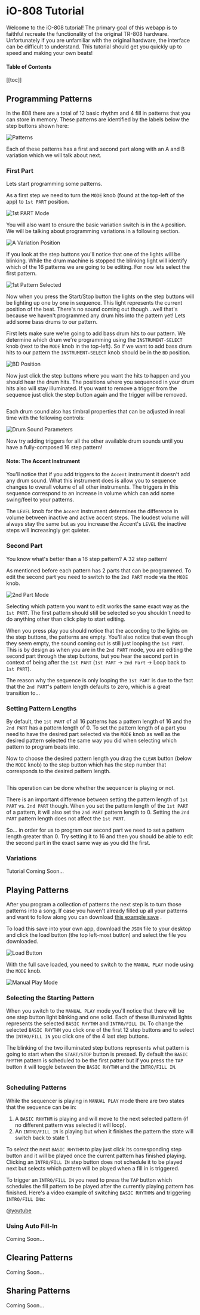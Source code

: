 # iO-808 Tutorial

Welcome to the iO-808 tutorial! The primary goal of this webapp is to faithful recreate the functionality of the original TR-808 hardware. Unfortunately if you are unfamiliar with the original hardware, the interface can be difficult to understand. This tutorial should get you quickly up to speed and making your own beats!

#### Table of Contents

[[toc]]

## Programming Patterns

In the 808 there are a total of 12 basic rhythm and 4 fill in patterns that you can store in memory. These patterns are identified by the labels below the step buttons shown here:

![Patterns](images/pattern-labels.png)

Each of these patterns has a first and second part along with an A and B variation which we will talk about next.

### First Part

Lets start programming some patterns.

As a first step we need to turn the `MODE` knob (found at the top-left of the app) to `1st PART` position.

![1st PART Mode](images/1st-part-mode.png)

You will also want to ensure the basic variation switch is in the `A` position. We will be talking about programming variations in a following section.

![A Variation Position](images/a-variation-position.png)

If you look at the step buttons you'll notice that one of the lights will be blinking. While the drum machine is stopped the blinking light will identify which of the 16 patterns we are going to be editing. For now lets select the first pattern.
 
![1st Pattern Selected](images/first-pattern-selected.png)

Now when you press the Start/Stop button the lights on the step buttons will be lighting up one by one in sequence. This light represents the current position of the beat. There's no sound coming out though...well that's because we haven't programmed any drum hits into the pattern yet! Lets add some bass drums to our pattern.

First lets make sure we're going to add bass drum hits to our pattern. We determine which drum we're programming using the `INSTRUMENT-SELECT` knob (next to the `MODE` knob in the top-left). So if we want to add bass drum hits to our pattern the `INSTRUMENT-SELECT` knob should be in the `BD` position.

![BD Position](images/instrument-select-bd.png)

Now just click the step buttons where you want the hits to happen and you should hear the drum hits. The positions where you sequenced in your drum hits also will stay illuminated. If you want to remove a trigger from the sequence just click the step button again and the trigger will be removed.

<img class='gfyitem' data-id='FearfulTenderCapybara' data-autoplay='false'>

Each drum sound also has timbral properties that can be adjusted in real time with the following controls:

![Drum Sound Parameters](images/drum-sound-parameters.png)

Now try adding triggers for all the other available drum sounds until you have a fully-composed 16 step pattern!

#### Note: The Accent Instrument

You'll notice that if you add triggers to the `Accent` instrument it doesn't add any drum sound. What this instrument does is allow you to sequence changes to overall volume of all other instruments. The triggers in this sequence correspond to an increase in volume which can add some swing/feel to your patterns. 

The `LEVEL` knob for the `Accent` instrument determines the difference in volume between inactive and active accent steps. The loudest volume will always stay the same but as you increase the Accent's `LEVEL` the inactive steps will increasingly get quieter.

### Second Part

You know what's better than a 16 step pattern? A 32 step pattern!

As mentioned before each pattern has 2 parts that can be programmed. To edit the second part you need to switch to the `2nd PART` mode via the `MODE` knob.

![2nd Part Mode](images/2nd-part-mode.png)

Selecting which pattern you want to edit works the same exact way as the `1st PART`. The first pattern should still be selected so you shouldn't need to do anything other than click play to start editing.
 
When you press play you should notice that the according to the lights on the step buttons, the patterns are empty. You'll also notice that even though they seem empty, the sound coming out is still just looping the `1st PART`. This is by design as when you are in the `2nd PART` mode, you are editing the second part through the step buttons, but you hear the second part in context of being after the `1st PART` (`1st PART` -> `2nd Part` -> Loop back to `1st PART`).

The reason why the sequence is only looping the `1st PART` is due to the fact that the `2nd PART`'s pattern length defaults to zero, which is a great transition to...
 
### Setting Pattern Lengths

By default, the `1st PART` of all 16 patterns has a pattern length of 16 and the `2nd PART` has a pattern length of 0. To set the pattern length of a part you need to have the desired part selected via the `MODE` knob as well as the desired pattern selected the same way you did when selecting which pattern to program beats into.
 
Now to choose the desired pattern length you drag the `CLEAR` button (below the `MODE` knob) to the step button which has the step number that corresponds to the desired pattern length.

<img class='gfyitem' data-id='ExaltedSlipperyEidolonhelvum' data-autoplay='false'>

This operation can be done whether the sequencer is playing or not.

There is an important difference between setting the pattern length of `1st PART` vs. `2nd PART` though. When you set the pattern length of the `1st PART` of a pattern, it will also set the `2nd PART` pattern length to 0. Setting the `2nd PART` pattern length does not affect the `1st PART`.

So... in order for us to program our second part we need to set a pattern length greater than 0. Try setting it to 16 and then you should be able to edit the second part in the exact same way as you did the first.

### Variations

Tutorial Coming Soon...

## Playing Patterns

After you program a collection of patterns the next step is to turn those patterns into a song. If case you haven't already filled up all your patterns and want to follow along you can download [this example save](io808-full-example.json) <!--{target="_blank" download="io808-example.json"}-->.

To load this save into your own app, download the `JSON` file to your desktop and click the load button (the top left-most button) and select the file you downloaded.

![Load Button](images/load-button.png)

With the full save loaded, you need to switch to the `MANUAL PLAY` mode using the `MODE` knob.

![Manual Play Mode](images/manual-play-mode.png)

### Selecting the Starting Pattern

When you switch to the `MANUAL PLAY` mode you'll notice that there will be one step button light blinking and one solid. Each of these illuminated lights represents the selected `BASIC RHYTHM` and `INTRO/FILL IN`. To change the selected `BASIC RHYTHM` you click one of the first 12 step buttons and to select the `INTRO/FILL IN` you click one of the 4 last step buttons.

The blinking of the two illuminated step buttons represents what pattern is going to start when the `START/STOP` button is pressed. By default the `BASIC RHYTHM` pattern is scheduled to be the first patter but if you press the `TAP` button it will toggle between the `BASIC RHYTHM` and the `INTRO/FILL IN`.

<img class='gfyitem' data-id='LameSpryBellfrog' data-autoplay='false'>

### Scheduling Patterns

While the sequencer is playing in `MANUAL PLAY` mode there are two states that the sequence can be in:

1. A `BASIC RHYTHM` is playing and will move to the next selected pattern (if no different pattern was selected it will loop).
2. An `INTRO/FILL IN` is playing but when it finishes the pattern the state will switch back to state 1.

To select the next `BASIC RHYTHM` to play just click its corresponding step button and it will be played once the current pattern has finished playing. Clicking an `INTRO/FILL IN` step button does not schedule it to be played next but selects which pattern will be played when a fill in is triggered.

To trigger an `INTRO/FILL IN` you need to press the `TAP` button which schedules the fill pattern to be played after the currently playing pattern has finished. Here's a video example of switching `BASIC RHYTHM`s and triggering `INTRO/FILL IN`s:

@[youtube](QKh7mlte3Ls)

### Using Auto Fill-In

Coming Soon...

## Clearing Patterns

Coming Soon...

## Sharing Patterns

Coming Soon...